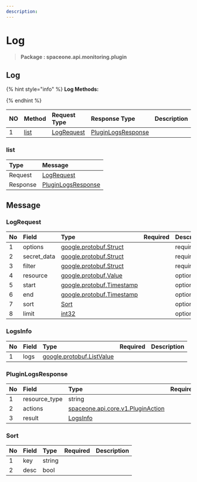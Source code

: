 ```yaml
---
description:  
---
```

# Log

>  **Package : spaceone.api.monitoring.plugin**

## Log

{% hint style="info" %}
**Log Methods:**

{%  endhint %}


| NO |  Method | Request Type | Response Type | Description |
| :--- | :--- | :--- | :--- | :--- |
| 1 | [list](Log.md#list)| [LogRequest](Log.md#logrequest)| [PluginLogsResponse](Log.md#pluginlogsresponse) |  |

### list



| Type | Message |
| :--- | :--- |
| Request | [LogRequest](Log.md#logrequest) |
| Response |  [PluginLogsResponse](Log.md#pluginlogsresponse)  |





## Message

### LogRequest
| No | Field | Type | Required | Description |
| :--- | :--- | :--- | :--- | :--- |
| 1 | options |[google.protobuf.Struct](https://github.com/protocolbuffers/protobuf/blob/master/src/google/protobuf/struct.proto) | |required|
| 2 | secret_data |[google.protobuf.Struct](https://github.com/protocolbuffers/protobuf/blob/master/src/google/protobuf/struct.proto) | |required|
| 3 | filter |[google.protobuf.Struct](https://github.com/protocolbuffers/protobuf/blob/master/src/google/protobuf/struct.proto) | |required|
| 4 | resource |[google.protobuf.Value](https://developers.google.com/protocol-buffers/docs/reference/overview) | |optional|
| 5 | start |[google.protobuf.Timestamp](https://github.com/protocolbuffers/protobuf/blob/master/src/google/protobuf/timestamp.proto) | |optional|
| 6 | end |[google.protobuf.Timestamp](https://github.com/protocolbuffers/protobuf/blob/master/src/google/protobuf/timestamp.proto) | |optional|
| 7 | sort |[Sort](Log.md#sort) | |optional|
| 8 | limit |[int32](https://github.com/protocolbuffers/protobuf/blob/master/src/google/protobuf/type.proto) | |optional|

### LogsInfo
| No | Field | Type | Required | Description |
| :--- | :--- | :--- | :--- | :--- |
| 1 | logs |[google.protobuf.ListValue](https://developers.google.com/protocol-buffers/docs/reference/overview) | ||

### PluginLogsResponse
| No | Field | Type | Required | Description |
| :--- | :--- | :--- | :--- | :--- |
| 1 | resource_type |string | |required|
| 2 | actions |[spaceone.api.core.v1.PluginAction](../../core/v1/Plugin.md##pluginaction) | |optional|
| 3 | result |[LogsInfo](Log.md#logsinfo) | |required|

### Sort
| No | Field | Type | Required | Description |
| :--- | :--- | :--- | :--- | :--- |
| 1 | key |string | ||
| 2 | desc |bool | ||
